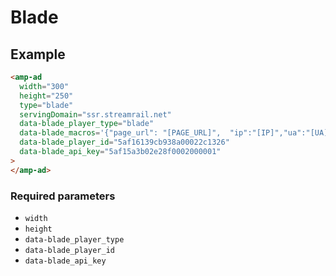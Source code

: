 <!---
Copyright 2019 The AMP HTML Authors. All Rights Reserved.

Licensed under the Apache License, Version 2.0 (the "License");
you may not use this file except in compliance with the License.
You may obtain a copy of the License at

      http://www.apache.org/licenses/LICENSE-2.0

Unless required by applicable law or agreed to in writing, software
distributed under the License is distributed on an "AS-IS" BASIS,
WITHOUT WARRANTIES OR CONDITIONS OF ANY KIND, either express or implied.
See the License for the specific language governing permissions and
limitations under the License.
-->

# Blade

## Example

```html
<amp-ad
  width="300"
  height="250"
  type="blade"
  servingDomain="ssr.streamrail.net"
  data-blade_player_type="blade"
  data-blade_macros='{"page_url": "[PAGE_URL]",  "ip":"[IP]","ua":"[UA]","cb":"[CB]","dnt":"[DNT]","sub_id":"[SUB_ID]","user_consent":"[USER_CONTENT]","gdpr":"[GDPR]"}'
  data-blade_player_id="5af16139cb938a00022c1326"
  data-blade_api_key="5af15a3b02e28f0002000001"
>
</amp-ad>
```

### Required parameters

-   `width`
-   `height`
-   `data-blade_player_type`
-   `data-blade_player_id`
-   `data-blade_api_key`
